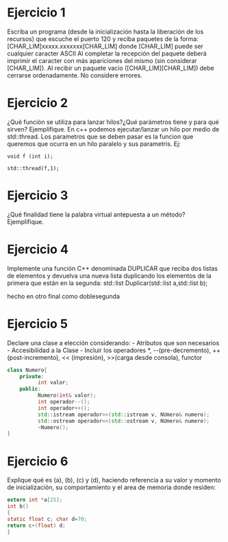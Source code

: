 # Ejercicio 1
Escriba un programa (desde la inicialización hasta la liberación de los recursos) que escuche el puerto 120 y reciba paquetes de la forma: 
[CHAR_LIM]xxxxx.xxxxxxx[CHAR_LIM] donde [CHAR_LIM] puede ser cualquier caracter ASCII Al completar la recepción del paquete deberá imprimir el caracter con más 
apariciones del mismo (sin considerar [CHAR_LIM]). Al recibir un paquete vacío ([CHAR_LIM][CHAR_LIM]) debe cerrarse ordenadamente. No considere errores.

# Ejercicio 2
¿Qué función se utiliza para lanzar hilos?¿Qué parámetros tiene y para qué sirven? Ejemplifique.
En c++ podemos ejecutar/lanzar un hilo por medio de std::thread. Los parametros que se deben pasar es la funcion que queremos que ocurra en un hilo paralelo y sus 
parametris. Ej:
``` 
void f (int i);

std::thread(f,1);
```
# Ejercicio 3
¿Qué finalidad tiene la palabra virtual antepuesta a un método? Ejemplifique.

# Ejercicio 4
Implemente una función C++ denominada DUPLICAR que reciba dos listas de elementos y devuelva una nueva lista duplicando los elementos de la primera que están en 
la segunda: std::list Duplicar(std::list a,std::list b);

hecho en otro final como doblesegunda 

# Ejercicio 5
Declare una clase a elección considerando: - Atributos que son necesarios - Accesibilidad a la Clase - Incluir los operadores *, --(pre-decremento), 
++(post-incremento), << (impresión), >>(carga desde consola), functor

```C++
class Numero{
    private:
          int valor;
    public:
          Numero(int& valor); 
          int operador--();
          int operador++();
          std::istream operador>>(std::istream v, NUmero& numero);
          std::ostream operador<<(std::ostream v, NUmero& numero);
          ~Numero();
}
```
# Ejercicio 6
Explique qué es (a), (b), (c) y (d), haciendo referencia a su valor y momento de inicialización, su comportamiento y el area de memoria donde residen:
```C
extern int *a[25];
int b()
{
static float c; char d=70;
return c+(float) d;
}
```          

